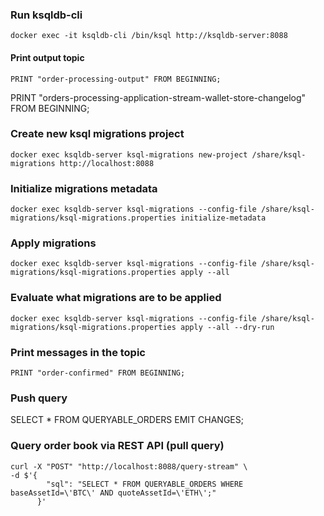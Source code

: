 ### Run ksqldb-cli
```
docker exec -it ksqldb-cli /bin/ksql http://ksqldb-server:8088
```

#### Print output topic
```
PRINT "order-processing-output" FROM BEGINNING;
```

PRINT "orders-processing-application-stream-wallet-store-changelog" FROM BEGINNING; 

### Create new ksql migrations project
```
docker exec ksqldb-server ksql-migrations new-project /share/ksql-migrations http://localhost:8088
```

### Initialize migrations metadata
```
docker exec ksqldb-server ksql-migrations --config-file /share/ksql-migrations/ksql-migrations.properties initialize-metadata
```

### Apply migrations
```
docker exec ksqldb-server ksql-migrations --config-file /share/ksql-migrations/ksql-migrations.properties apply --all
```

### Evaluate what migrations are to be applied
```
docker exec ksqldb-server ksql-migrations --config-file /share/ksql-migrations/ksql-migrations.properties apply --all --dry-run
```


### Print messages in the topic
`PRINT "order-confirmed" FROM BEGINNING;`

### Push query
SELECT * FROM QUERYABLE_ORDERS EMIT CHANGES;

### Query order book via REST API (pull query)
```
curl -X "POST" "http://localhost:8088/query-stream" \
-d $'{
        "sql": "SELECT * FROM QUERYABLE_ORDERS WHERE baseAssetId=\'BTC\' AND quoteAssetId=\'ETH\';"
      }'
```